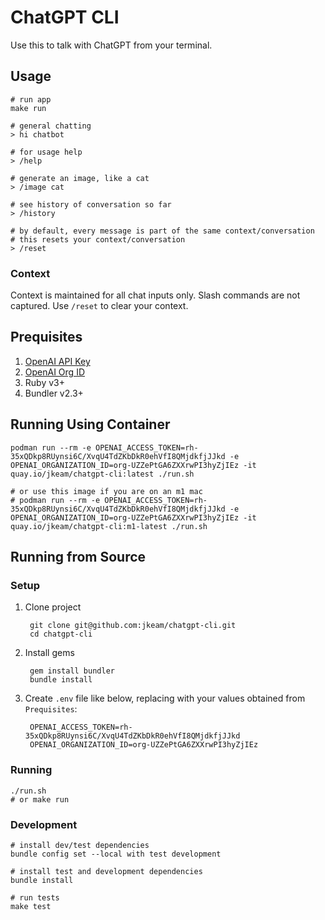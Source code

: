 # ChatGPT CLI

Use this to talk with ChatGPT from your terminal.

## Usage

```shell
# run app
make run

# general chatting
> hi chatbot

# for usage help
> /help

# generate an image, like a cat
> /image cat

# see history of conversation so far
> /history

# by default, every message is part of the same context/conversation
# this resets your context/conversation
> /reset
```

### Context

Context is maintained for all chat inputs only.
Slash commands are not captured.
Use `/reset` to clear your context.

## Prequisites

1. [OpenAI API Key](https://platform.openai.com/account/api-keys)
2. [OpenAI Org ID](https://platform.openai.com/account/org-settings)
3. Ruby v3+
4. Bundler v2.3+

## Running Using Container

```shell
podman run --rm -e OPENAI_ACCESS_TOKEN=rh-35xQDkp8RUynsi6C/XvqU4TdZKbDkR0ehVfI8QMjdkfjJJkd -e OPENAI_ORGANIZATION_ID=org-UZZePtGA6ZXXrwPI3hyZjIEz -it quay.io/jkeam/chatgpt-cli:latest ./run.sh

# or use this image if you are on an m1 mac
# podman run --rm -e OPENAI_ACCESS_TOKEN=rh-35xQDkp8RUynsi6C/XvqU4TdZKbDkR0ehVfI8QMjdkfjJJkd -e OPENAI_ORGANIZATION_ID=org-UZZePtGA6ZXXrwPI3hyZjIEz -it quay.io/jkeam/chatgpt-cli:m1-latest ./run.sh
```

## Running from Source

### Setup

1. Clone project

        git clone git@github.com:jkeam/chatgpt-cli.git
        cd chatgpt-cli

2. Install gems

        gem install bundler
        bundle install

3. Create `.env` file like below, replacing with your values obtained from `Prequisites`:

        OPENAI_ACCESS_TOKEN=rh-35xQDkp8RUynsi6C/XvqU4TdZKbDkR0ehVfI8QMjdkfjJJkd
        OPENAI_ORGANIZATION_ID=org-UZZePtGA6ZXXrwPI3hyZjIEz

### Running

```shell
./run.sh
# or make run
```

### Development

```shell
# install dev/test dependencies
bundle config set --local with test development

# install test and development dependencies
bundle install

# run tests
make test
```
